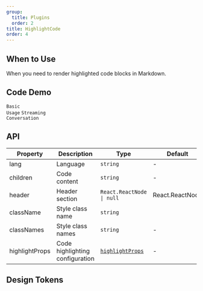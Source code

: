 ```yaml
---
group:
  title: Plugins
  order: 2
title: HighlightCode
order: 4
---
```


## When to Use

When you need to render highlighted code blocks in Markdown.

## Code Demo

<!-- prettier-ignore -->
<code src="./demo/supersets/HighlightCode/basic.tsx">Basic Usage</code>
<code src="./demo/supersets/HighlightCode/streaming.tsx">Streaming Conversation</code>

## API

<!-- prettier-ignore -->
| Property | Description | Type | Default |
| --- | --- | --- | --- |
| lang | Language | `string` | - |
| children | Code content | `string` | - |
| header | Header section | `React.ReactNode \| null` | React.ReactNode |
| className | Style class name | `string` | |
| classNames | Style class names | `string` | - |
| highlightProps | Code highlighting configuration | [`highlightProps`](https://github.com/react-syntax-highlighter/react-syntax-highlighter?tab=readme-ov-file#props) | - |

## Design Tokens

<ComponentTokenTable component="HighlightCode"></ComponentTokenTable>
